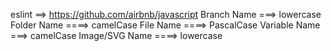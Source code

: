 eslint ==> https://github.com/airbnb/javascript
Branch Name ===> lowercase
Folder Name ====> camelCase
File Name ====> PascalCase
Variable Name ===> camelCase
Image/SVG Name ====> lowercase
